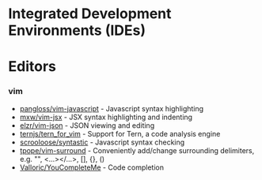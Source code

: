 # Integrated Development Environments (IDEs)

# Editors

### vim
* [pangloss/vim-javascript](https://github.com/pangloss/vim-javascript) - Javascript syntax highlighting
* [mxw/vim-jsx](https://github.com/mxw/vim-jsx) - JSX syntax highlighting and indenting
* [elzr/vim-json](https://github.com/elzr/vim-json) - JSON viewing and editing
* [ternjs/tern_for_vim](https://github.com/ternjs/tern_for_vim) - Support for Tern, a code analysis engine
* [scrooloose/syntastic](https://github.com/scrooloose/syntastic) - Javascript syntax checking
* [tpope/vim-surround](https://github.com/tpope/vim-surround) - Conveniently add/change surrounding delimiters, e.g. "", <...></...>, [], {}, ()
* [Valloric/YouCompleteMe](https://github.com/Valloric/YouCompleteMe) - Code completion
